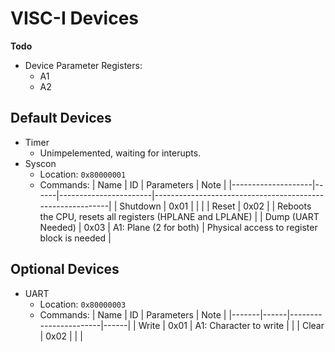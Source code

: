 # VISC-I Devices
**Todo**
- Device Parameter Registers:
    - A1
    - A2
## Default Devices
- Timer
    - Unimpelemented, waiting for interupts.
- Syscon
    - Location: `0x80000001`
    - Commands:
        | Name               | ID   | Parameters            | Note                                                      |
        |--------------------|------|-----------------------|-----------------------------------------------------------|
        | Shutdown           | 0x01 |                       |                                                           |
        | Reset              | 0x02 |                       | Reboots the CPU, resets all registers (HPLANE and LPLANE) |
        | Dump (UART Needed) | 0x03 | A1: Plane (2 for both) | Physical access to register block is needed               |

## Optional Devices
- UART
    - Location: `0x80000003`
    - Commands:
        | Name  | ID   | Parameters            | Note |
        |-------|------|-----------------------|------|
        | Write | 0x01 | A1: Character to write |      |
        | Clear | 0x02 |                       |      |